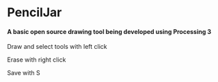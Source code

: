 # PencilJar
#### A basic open source drawing tool being developed using Processing 3

Draw and select tools with left click

Erase with right click

Save with S
